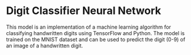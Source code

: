 # Digit Classifier Neural Network
This model is an implementation of a machine learning algorithm for classifying handwritten digits using TensorFlow and Python. The model is trained on the MNIST dataset and can be used to predict the digit (0-9) of an image of a handwritten digit.
